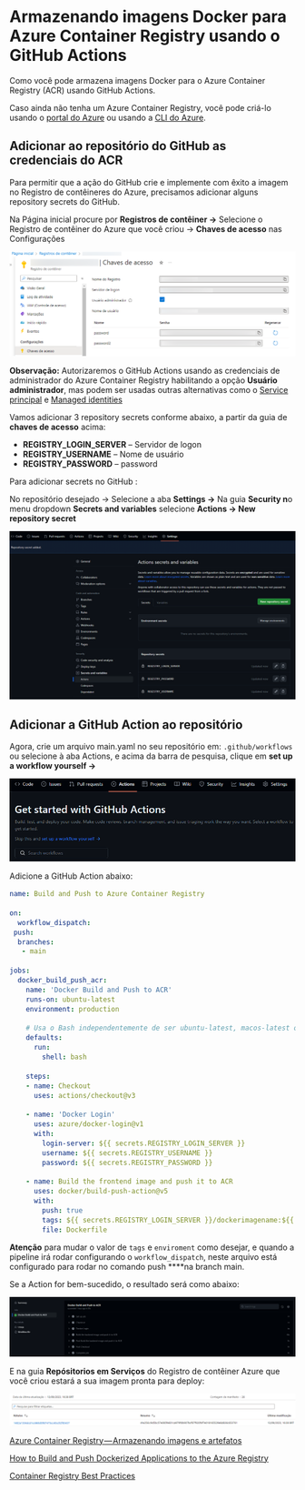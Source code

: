 # Armazenando imagens Docker para Azure Container Registry usando o GitHub Actions

Como você pode armazena imagens Docker para o Azure Container Registry (ACR) usando GitHub Actions.

Caso ainda não tenha um Azure Container Registry, você pode criá-lo usando o [portal do Azure](https://learn.microsoft.com/pt-br/azure/container-registry/container-registry-get-started-portal?tabs=azure-cli) ou usando a [CLI do Azure](https://learn.microsoft.com/pt-br/azure/container-registry/container-registry-get-started-azure-cli).

## Adicionar ao repositório do GitHub as credenciais do ACR

Para permitir que a ação do GitHub crie e implemente com êxito a imagem no Registro de contêineres do Azure, precisamos adicionar alguns repository secrets do GitHub.

Na Página inicial procure por ****Registros de contêiner →**** Selecione o Registro de contêiner do Azure que você criou → **Chaves de acesso** nas Configurações

![screenshot-chaves-de-acesso-blur.png](../assets/screenshot-chaves-de-acesso-blur.png)

**Observação:** Autorizaremos o GitHub Actions usando as credenciais de administrador do Azure Container Registry habilitando a opção **Usuário administrador**, mas podem ser usadas outras alternativas como o [Service principal](https://jadsonalves.com.br/como-criar-service-principal-no-azure-utilizando-o-portal-e-powershell/) e [Managed identities](https://jadsonalves.com.br/azure-managed-identities/)

Vamos adicionar 3 repository secrets conforme abaixo, a partir da guia de **chaves de acesso** acima:

- **REGISTRY_LOGIN_SERVER** – Servidor de logon
- **REGISTRY_USERNAME** – Nome de usuário
- **REGISTRY_PASSWORD** – password

Para adicionar secrets no GitHub :

No repositório desejado → Selecione a aba **Settings →** Na guia **Security n**o menu dropdown **Secrets and variables** selecione **Actions → New repository secret**

![add-secrets.png](../assets/add-secrets.png)

## Adicionar a GitHub Action ao repositório

Agora, crie um arquivo main.yaml no seu repositório em: `.github/workflows` ou selecione à aba Actions, e acima da barra de pesquisa, clique em **set up a workflow yourself →**

![new-github-action.png](../assets/new-github-action.png)

Adicione a GitHub Action abaixo:

```yaml
name: Build and Push to Azure Container Registry
 
on:
  workflow_dispatch:
 push:
  branches:
   - main
 
jobs:
  docker_build_push_acr:
    name: 'Docker Build and Push to ACR'
    runs-on: ubuntu-latest
    environment: production
  
    # Usa o Bash independentemente de ser ubuntu-latest, macos-latest ou windows-latest
    defaults:
      run:
        shell: bash
  
    steps:
    - name: Checkout
      uses: actions/checkout@v3
  
    - name: 'Docker Login'
      uses: azure/docker-login@v1
      with:
        login-server: ${{ secrets.REGISTRY_LOGIN_SERVER }}
        username: ${{ secrets.REGISTRY_USERNAME }}
        password: ${{ secrets.REGISTRY_PASSWORD }}
 
    - name: Build the frontend image and push it to ACR
      uses: docker/build-push-action@v5
      with:
        push: true
        tags: ${{ secrets.REGISTRY_LOGIN_SERVER }}/dockerimagename:${{ github.sha }}
        file: Dockerfile
```

**Atenção** para mudar o valor de `tags` e `enviroment` como desejar, e quando a pipeline irá rodar configurando o `workflow_dispatch`, neste arquivo está configurado para rodar no comando push ****na branch main.

Se a Action for bem-sucedido, o resultado será como abaixo:

![github-actions-bem-sucedido.png](../assets/github-actions-bem-sucedido.png)

E na guia **Repósitorios em Serviços** do Registro de contêiner Azure que você criou estará a sua imagem pronta para deploy:

![image-on-registry.png](../assets/image-on-registry.png)

[Azure Container Registry — Armazenando imagens e artefatos](https://renicius-pagotto.medium.com/azure-container-registry-armazenando-imagens-e-artefatos-d885df6549e3)

[How to Build and Push Dockerized Applications to the Azure Registry](https://www.freecodecamp.org/news/how-to-build-and-push-dockerized-applications-to-azure-registry/)

[Container Registry Best Practices](https://github.com/MicrosoftDocs/azure-docs/blob/main/articles/container-registry/container-registry-best-practices.md)
